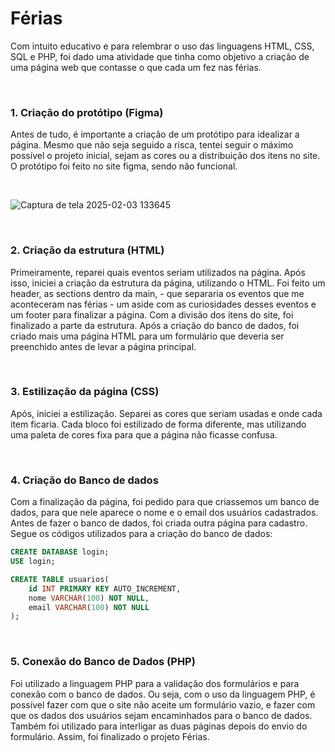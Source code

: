 # Férias

Com intuito educativo e para relembrar o uso das linguagens HTML, CSS, SQL e PHP, foi dado uma atividade que tinha como objetivo a criação de uma página web que contasse o que cada um fez nas férias.
  
  
  
  <br>
  
### 1. Criação do protótipo (Figma)

Antes de tudo, é importante a criação de um protótipo para idealizar a página. Mesmo que não seja seguido a risca, tentei seguir o máximo possível o projeto inicial, sejam as cores ou a distribuição dos itens no site. O protótipo foi feito no site figma, sendo não funcional.

<br>

  ![Captura de tela 2025-02-03 133645](https://github.com/user-attachments/assets/85e60811-4a63-4d45-87e4-f6fa422de11a)

<br>  
  
### 2. Criação da estrutura (HTML)

Primeiramente, reparei quais eventos seriam utilizados na página. Após isso, iniciei a criação da estrutura da página, utilizando o HTML. Foi feito um header, as sections dentro da main, - que separaria os eventos que me aconteceram nas férias - um aside com as curiosidades desses eventos e um footer para finalizar a página. Com a divisão dos itens do site, foi finalizado a parte da estrutura. Após a criação do banco de dados, foi criado mais uma página HTML para um formulário que deveria ser preenchido antes de levar a página principal.
  
  
 <br> 
  
### 3. Estilização da página (CSS)

Após, iniciei a estilização. Separei as cores que seriam usadas e onde cada item ficaria. Cada bloco foi estilizado de forma diferente, mas utilizando uma paleta de cores fixa para que a página não ficasse confusa.  
  
  
<br>  
  
### 4. Criação do Banco de dados

Com a finalização da página, foi pedido para que criassemos um banco de dados, para que nele aparece o nome e o email dos usuários cadastrados. Antes de fazer o banco de dados, foi criada outra página para cadastro. Segue os códigos utilizados para a criação do banco de dados:  
  
  
```SQL
CREATE DATABASE login;
USE login;
```

```SQL
CREATE TABLE usuarios(
    id INT PRIMARY KEY AUTO_INCREMENT,
    nome VARCHAR(100) NOT NULL,
    email VARCHAR(100) NOT NULL
);
```

<br>

### 5. Conexão do Banco de Dados (PHP)

Foi utilizado a linguagem PHP para a validação dos formulários e para conexão com o banco de dados. Ou seja, com o uso da linguagem PHP, é possível fazer com que o site não aceite um formulário vazio, e fazer com que os dados dos usuários sejam encaminhados para o banco de dados. Também foi utilizado para interligar as duas páginas depois do envio do formulário. Assim, foi finalizado o projeto Férias.

